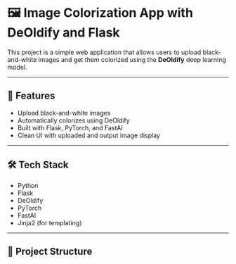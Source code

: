 # 🖼️ Image Colorization App with DeOldify and Flask

This project is a simple web application that allows users to upload black-and-white images and get them colorized using the **DeOldify** deep learning model.

---

## 🚀 Features

- Upload black-and-white images
- Automatically colorizes using DeOldify
- Built with Flask, PyTorch, and FastAI
- Clean UI with uploaded and output image display

---

## 🛠️ Tech Stack

- Python
- Flask
- DeOldify
- PyTorch
- FastAI
- Jinja2 (for templating)

---

## 📂 Project Structure

